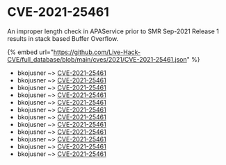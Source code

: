 # CVE-2021-25461

An improper length check in APAService prior to SMR Sep-2021 Release 1 results in stack based Buffer Overflow.

{% embed url="https://github.com/Live-Hack-CVE/full_database/blob/main/cves/2021/CVE-2021-25461.json" %}


* bkojusner ~> [CVE-2021-25461](https://www.alice-snow.ru/2021/database/cve-2021-25461/cve-2021-25461-bkojusner)
* bkojusner ~> [CVE-2021-25461](https://www.alice-snow.ru/2021/database/cve-2021-25461/cve-2021-25461-bkojusner)
* bkojusner ~> [CVE-2021-25461](https://www.alice-snow.ru/2021/database/cve-2021-25461/cve-2021-25461-bkojusner)
* bkojusner ~> [CVE-2021-25461](https://www.alice-snow.ru/2021/database/cve-2021-25461/cve-2021-25461-bkojusner)
* bkojusner ~> [CVE-2021-25461](https://www.alice-snow.ru/2021/database/cve-2021-25461/cve-2021-25461-bkojusner)
* bkojusner ~> [CVE-2021-25461](https://www.alice-snow.ru/2021/database/cve-2021-25461/cve-2021-25461-bkojusner)
* bkojusner ~> [CVE-2021-25461](https://www.alice-snow.ru/2021/database/cve-2021-25461/cve-2021-25461-bkojusner)
* bkojusner ~> [CVE-2021-25461](https://www.alice-snow.ru/2021/database/cve-2021-25461/cve-2021-25461-bkojusner)
* bkojusner ~> [CVE-2021-25461](https://www.alice-snow.ru/2021/database/cve-2021-25461/cve-2021-25461-bkojusner)
* bkojusner ~> [CVE-2021-25461](https://www.alice-snow.ru/2021/database/cve-2021-25461/cve-2021-25461-bkojusner)
* bkojusner ~> [CVE-2021-25461](https://www.alice-snow.ru/2021/database/cve-2021-25461/cve-2021-25461-bkojusner)
* bkojusner ~> [CVE-2021-25461](https://www.alice-snow.ru/2021/database/cve-2021-25461/cve-2021-25461-bkojusner)
